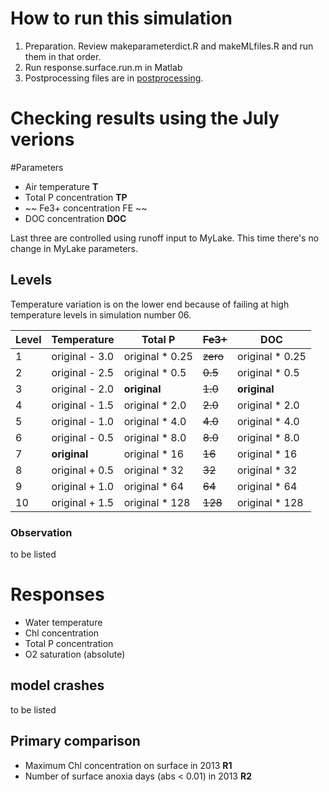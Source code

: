 # How to run this simulation

1. Preparation. Review makeparameterdict.R and makeMLfiles.R and run
   them in that order.
1. Run response.surface.run.m in Matlab
1. Postprocessing files are in [postprocessing](postprocessing).


# Checking results using the July verions

#Parameters

* Air temperature **T**
* Total P concentration **TP**
* ~~ Fe3+ concentration FE ~~
* DOC concentration **DOC**

Last three are controlled using runoff input to MyLake. This time
there's no change in MyLake parameters. 

## Levels

Temperature variation is on the lower end because of failing at high
temperature levels in simulation number 06. 

Level | Temperature | Total P | ~~Fe3+~~ | DOC
--- | --- | --- | --- | ---
1 | original - 3.0 | original * 0.25 | ~~zero~~ | original * 0.25
2 | original - 2.5  | original * 0.5  | ~~0.5~~ | original * 0.5
3 | original - 2.0 | **original** | ~~1.0~~ | **original**
4 | original - 1.5 | original * 2.0 | ~~2.0~~ | original * 2.0
5 | original - 1.0 | original * 4.0 | ~~4.0~~ | original * 4.0 
6 | original - 0.5 | original * 8.0 | ~~8.0~~ | original * 8.0 
7 | **original** | original * 16 | ~~16~~ | original * 16
8 | original + 0.5 | original * 32 | ~~32~~ | original * 32
9 | original + 1.0 | original * 64 | ~~64~~ | original * 64
10 | original + 1.5 | original * 128 | ~~128~~ | original * 128


### Observation

to be listed

# Responses

* Water temperature
* Chl concentration
* Total P concentration
* O2 saturation (absolute)


## model crashes
to be listed

## Primary comparison

* Maximum Chl concentration on surface in 2013 **R1**
* Number of surface anoxia days (abs < 0.01) in 2013 **R2**

